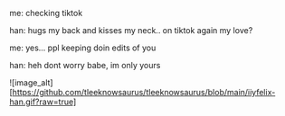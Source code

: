 me: checking tiktok

han: hugs my back and kisses my neck.. on tiktok again my love?

me: yes... ppl keeping doin edits of you

han: heh dont worry babe, im only yours

![image_alt][https://github.com/tleeknowsaurus/tleeknowsaurus/blob/main/iiyfelix-han.gif?raw=true]
<!--
**tleeknowsaurus/tleeknowsaurus** is a ✨ _special_ ✨ repository because its `README.md` (this file) appears on your GitHub profile.

Here are some ideas to get you started:

- 🔭 I’m currently working on ...
- 🌱 I’m currently learning ...
- 👯 I’m looking to collaborate on ...
- 🤔 I’m looking for help with ...
- 💬 Ask me about ...
- 📫 How to reach me: ...
- 😄 Pronouns: ...
- ⚡ Fun fact: ...
-->
